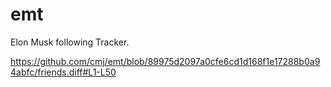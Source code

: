 # emt
Elon Musk following Tracker.

https://github.com/cmj/emt/blob/89975d2097a0cfe6cd1d168f1e17288b0a94abfc/friends.diff#L1-L50
